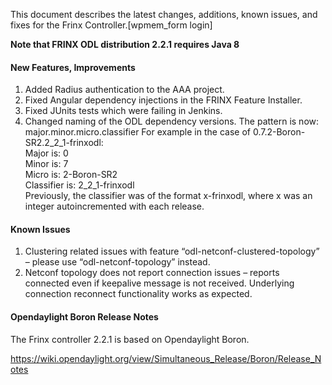 This document describes the latest changes, additions, known issues, and fixes for the Frinx Controller.<!--more-->[wpmem_form login]

**Note that FRINX ODL distribution 2.2.1 requires Java 8**

#### New Features, Improvements

1.  Added Radius authentication to the AAA project. 
2.  Fixed Angular dependency injections in the FRINX Feature Installer. 
3.  Fixed JUnits tests which were failing in Jenkins. 
4.  Changed naming of the ODL dependency versions. The pattern is now: major.minor.micro.classifier For example in the case of 0.7.2-Boron-SR2.2_2_1-frinxodl:  
    Major is: 0  
    Minor is: 7  
    Micro is: 2-Boron-SR2  
    Classifier is: 2_2_1-frinxodl  
    Previously, the classifier was of the format x-frinxodl, where x was an integer autoincremented with each release. 

#### Known Issues

1.  Clustering related issues with feature “odl-netconf-clustered-topology” – please use “odl-netconf-topology” instead.
2.  Netconf topology does not report connection issues – reports connected even if keepalive message is not received. Underlying connection reconnect functionality works as expected.

#### Opendaylight Boron Release Notes

The Frinx controller 2.2.1 is based on Opendaylight Boron.

<https://wiki.opendaylight.org/view/Simultaneous_Release/Boron/Release_Notes>

